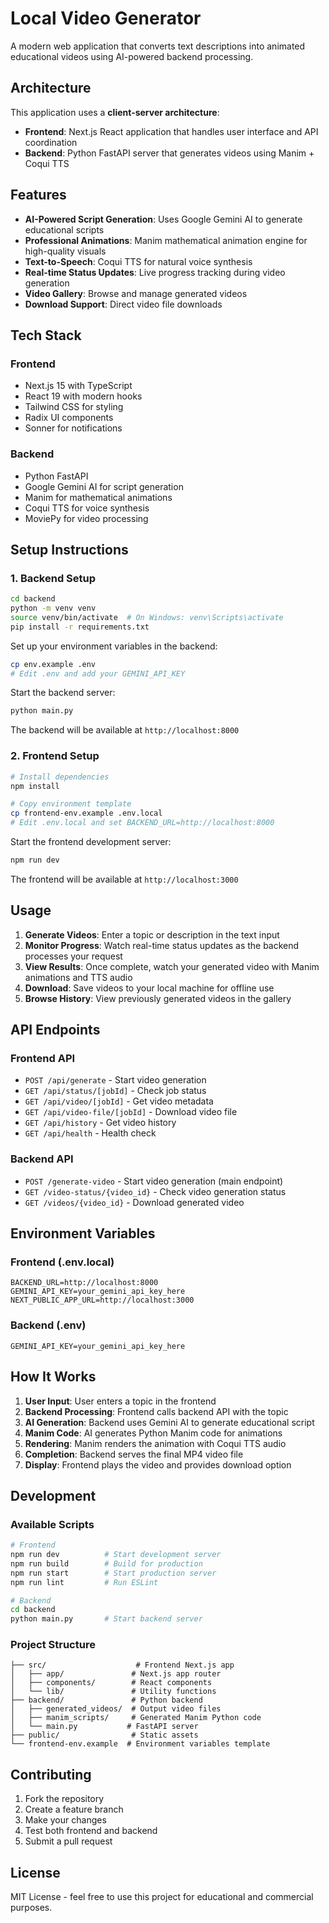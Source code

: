 # Local Video Generator

A modern web application that converts text descriptions into animated educational videos using AI-powered backend processing.

## Architecture

This application uses a **client-server architecture**:

- **Frontend**: Next.js React application that handles user interface and API coordination
- **Backend**: Python FastAPI server that generates videos using Manim + Coqui TTS

## Features

- **AI-Powered Script Generation**: Uses Google Gemini AI to generate educational scripts
- **Professional Animations**: Manim mathematical animation engine for high-quality visuals
- **Text-to-Speech**: Coqui TTS for natural voice synthesis
- **Real-time Status Updates**: Live progress tracking during video generation
- **Video Gallery**: Browse and manage generated videos
- **Download Support**: Direct video file downloads

## Tech Stack

### Frontend
- Next.js 15 with TypeScript
- React 19 with modern hooks
- Tailwind CSS for styling
- Radix UI components
- Sonner for notifications

### Backend
- Python FastAPI
- Google Gemini AI for script generation
- Manim for mathematical animations
- Coqui TTS for voice synthesis
- MoviePy for video processing

## Setup Instructions

### 1. Backend Setup

```bash
cd backend
python -m venv venv
source venv/bin/activate  # On Windows: venv\Scripts\activate
pip install -r requirements.txt
```

Set up your environment variables in the backend:
```bash
cp env.example .env
# Edit .env and add your GEMINI_API_KEY
```

Start the backend server:
```bash
python main.py
```
The backend will be available at `http://localhost:8000`

### 2. Frontend Setup

```bash
# Install dependencies
npm install

# Copy environment template
cp frontend-env.example .env.local
# Edit .env.local and set BACKEND_URL=http://localhost:8000
```

Start the frontend development server:
```bash
npm run dev
```
The frontend will be available at `http://localhost:3000`

## Usage

1. **Generate Videos**: Enter a topic or description in the text input
2. **Monitor Progress**: Watch real-time status updates as the backend processes your request
3. **View Results**: Once complete, watch your generated video with Manim animations and TTS audio
4. **Download**: Save videos to your local machine for offline use
5. **Browse History**: View previously generated videos in the gallery

## API Endpoints

### Frontend API
- `POST /api/generate` - Start video generation
- `GET /api/status/[jobId]` - Check job status
- `GET /api/video/[jobId]` - Get video metadata
- `GET /api/video-file/[jobId]` - Download video file
- `GET /api/history` - Get video history
- `GET /api/health` - Health check

### Backend API
- `POST /generate-video` - Start video generation (main endpoint)
- `GET /video-status/{video_id}` - Check video generation status
- `GET /videos/{video_id}` - Download generated video

## Environment Variables

### Frontend (.env.local)
```env
BACKEND_URL=http://localhost:8000
GEMINI_API_KEY=your_gemini_api_key_here
NEXT_PUBLIC_APP_URL=http://localhost:3000
```

### Backend (.env)
```env
GEMINI_API_KEY=your_gemini_api_key_here
```

## How It Works

1. **User Input**: User enters a topic in the frontend
2. **Backend Processing**: Frontend calls backend API with the topic
3. **AI Generation**: Backend uses Gemini AI to generate educational script
4. **Manim Code**: AI generates Python Manim code for animations
5. **Rendering**: Manim renders the animation with Coqui TTS audio
6. **Completion**: Backend serves the final MP4 video file
7. **Display**: Frontend plays the video and provides download option

## Development

### Available Scripts

```bash
# Frontend
npm run dev          # Start development server
npm run build        # Build for production
npm run start        # Start production server
npm run lint         # Run ESLint

# Backend
cd backend
python main.py       # Start backend server
```

### Project Structure

```
├── src/                    # Frontend Next.js app
│   ├── app/               # Next.js app router
│   ├── components/        # React components
│   └── lib/               # Utility functions
├── backend/               # Python backend
│   ├── generated_videos/  # Output video files
│   ├── manim_scripts/     # Generated Manim Python code
│   └── main.py           # FastAPI server
├── public/                # Static assets
└── frontend-env.example  # Environment variables template
```

## Contributing

1. Fork the repository
2. Create a feature branch
3. Make your changes
4. Test both frontend and backend
5. Submit a pull request

## License

MIT License - feel free to use this project for educational and commercial purposes.
